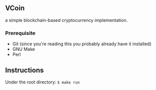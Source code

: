 ## VCoin

a simple blockchain-based cryptocurrency implementation.

### Prerequisite
- Git (since you're reading this you probably already have it installed)
- GNU Make
- Perl

## Instructions
Under the root directory: `$ make run`